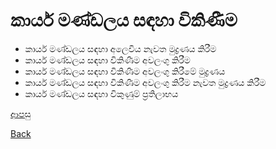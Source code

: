 
# කාර්ය මණ්ඩලය සඳහා විකිණීම
* කාර්ය මණ්ඩලය සඳහා අලෙවිය නැවත මුද්‍රණය කිරීම
* කාර්ය මණ්ඩලය සඳහා විකිණීම අවලංගු කිරීම
* කාර්ය මණ්ඩලය සඳහා විකිණීම අවලංගු කිරීමේ මුද්‍රණය
* කාර්ය මණ්ඩලය සඳහා විකිණීම අවලංගු කිරීම නැවත මුද්‍රණය කිරීම
* කාර්ය මණ්ඩලය සඳහා විකුණුම් ප්‍රතිලාභය

[ආපසු](https://github.com/hmislk/hmis/wiki/%E0%B7%86%E0%B7%8F%E0%B6%B8%E0%B7%83%E0%B7%92%E0%B6%BA)

[Back](https://github.com/hmislk/hmis/wiki)
